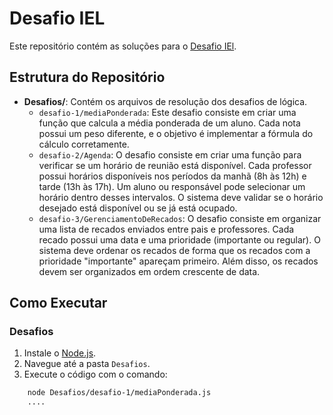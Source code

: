 # Desafio IEL

Este repositório contém as soluções para o [Desafio IEl](https://github.com/devronier/desafio-iel).

## Estrutura do Repositório

- **Desafios/**: Contém os arquivos de resolução dos desafios de lógica.
  - `desafio-1/mediaPonderada`: Este desafio consiste em criar uma função que calcula a média ponderada de um aluno. Cada nota possui um peso diferente, e o objetivo é implementar a fórmula do cálculo corretamente.
  - `desafio-2/Agenda`: O desafio consiste em criar uma função para verificar se um horário de reunião está disponível. Cada professor possui horários disponíveis nos períodos da manhã (8h às 12h) e tarde (13h às 17h). Um aluno ou responsável pode selecionar um horário dentro desses intervalos. O sistema deve validar se o horário desejado está disponível ou se já está ocupado.
  - `desafio-3/GerenciamentoDeRecados`: O desafio consiste em organizar uma lista de recados enviados entre pais e professores. Cada recado possui uma data e uma prioridade (importante ou regular). O sistema deve ordenar os recados de forma que os recados com a prioridade "importante" apareçam primeiro. Além disso, os recados devem ser organizados em ordem crescente de data.

## Como Executar

### Desafios
1. Instale o [Node.js](https://nodejs.org).
2. Navegue até a pasta `Desafios`.
3. Execute o código com o comando:
```bash
    node Desafios/desafio-1/mediaPonderada.js
    ....

